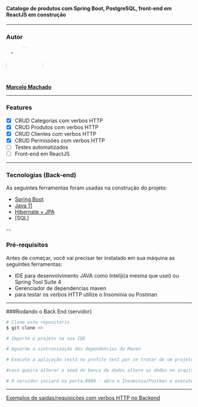<h4 align="left">
 Catalogo de produtos com Spring Boot, PostgreSQL, front-end em ReactJS em construção
</h4>


---

### Autor

<a href="https://www.linkedin.com/in/marcelomachado1987/">
 <img style="border-radius: 50%;" src="https://media-exp1.licdn.com/dms/image/C4E03AQEwV54JjLc-9g/profile-displayphoto-shrink_800_800/0/1621682542460?e=1626912000&v=beta&t=Ctis1Z8wFBsNtnuMhTXGp7cXWA12JyY5t9KF9rfQf58" width="100px;" alt=""/>
 <br />
<b>Marcelo Machado</b></a>
 <br />

---

### Features

- [x] CRUD Categorias com verbos HTTP
- [x] CRUD Produtos com verbos HTTP
- [x] CRUD Clientes com verbos HTTP
- [x] CRUD Permissões com verbos HTTP
- [ ] Testes automatizados
- [ ] Front-end em ReactJS

---

### Tecnologias (Back-end)

As seguintes ferramentas foram usadas na construção do projeto:

- [Spring Boot](https://spring.io/projects)
- [Java 11](https://docs.oracle.com/en/java/javase/11/)
- [Hibernate + JPA](https://hibernate.org/)
- [SQL]

--

### Pré-requisitos

Antes de começar, você vai precisar ter instalado em sua máquina as seguintes ferramentas:

* IDE para desenvolvimento JAVA como Inteliji(a mesma que usei) ou Spring Tool Suite 4
* Gerenciador de dependencias maven
* para testar os verbos HTTP utilize o Insominia ou Postman

---

###Rodando o Back End (servidor)

```bash
# Clone este repositório
$ git clone <>

# Importe o projeto na sua IDE

# Aguarde a sincronização das dependencias do Maven

# Execute a aplicação (está no profile test por se tratar de um projeto desenvolvido com intuito de estudo)

#caso queira alterar o seed do banco de dados altere os dados no arquivo resoruces/data.sql

# O servidor inciará na porta:8080 - abra o Insominia/Postman e execute os verbos HTML na url <http://localhost:8080/clients>

```

---

[Exemplos de saidas/requisições com verbos HTTP no Backend](https://github.com/MarceloMachadoxD/CatalogoDeProdutos/blob/a102c64260a10f5051fb2b523789f9b9ae8ce13b/backend/BACKEND.MD)